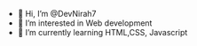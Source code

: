 - 👋 Hi, I’m @DevNirah7
- 👀 I’m interested in Web development
- 🌱 I’m currently learning HTML,CSS, Javascript


